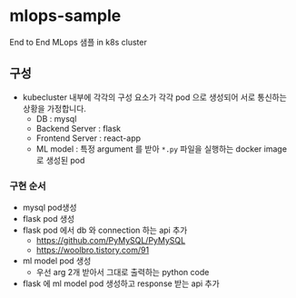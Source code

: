 # mlops-sample
End to End MLops 샘플 in k8s cluster

## 구성
- kubecluster 내부에 각각의 구성 요소가 각각 pod 으로 생성되어 서로 통신하는 상황을 가정합니다.
    - DB : mysql
    - Backend Server : flask
    - Frontend Server : react-app
    - ML model : 특정 argument 를 받아 `*.py` 파일을 실행하는 docker image 로 생성된 pod

### 구현 순서
- mysql pod생성
- flask pod 생성
- flask pod 에서 db 와 connection 하는 api 추가
  - https://github.com/PyMySQL/PyMySQL
  - https://woolbro.tistory.com/91
- ml model pod 생성
  - 우선 arg 2개 받아서 그대로 출력하는 python code 
- flask 에 ml model pod 생성하고 response 받는 api 추가
  